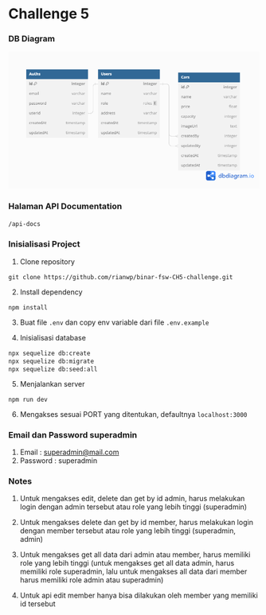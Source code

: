 # Challenge 5

### DB Diagram

![db diagram](img/dbdiagram.png)

### Halaman API Documentation

`/api-docs`

### Inisialisasi Project

1. Clone repository

```
git clone https://github.com/rianwp/binar-fsw-CH5-challenge.git
```

2. Install dependency

```
npm install
```

3. Buat file `.env` dan copy env variable dari file `.env.example`

4. Inisialisasi database

```
npx sequelize db:create
npx sequelize db:migrate
npx sequelize db:seed:all
```

5. Menjalankan server

```
npm run dev
```

6. Mengakses sesuai PORT yang ditentukan, defaultnya `localhost:3000`

### Email dan Password superadmin

1. Email : superadmin@mail.com
2. Password : superadmin

### Notes

1. Untuk mengakses edit, delete dan get by id admin, harus melakukan login dengan admin tersebut atau role yang lebih tinggi (superadmin)

2. Untuk mengakses delete dan get by id member, harus melakukan login dengan member tersebut atau role yang lebih tinggi (superadmin, admin)

3. Untuk mengakses get all data dari admin atau member, harus memiliki role yang lebih tinggi (untuk mengakses get all data admin, harus memiliki role superadmin, lalu untuk mengakses all data dari member harus memiliki role admin atau superadmin)

4. Untuk api edit member hanya bisa dilakukan oleh member yang memiliki id tersebut
